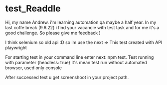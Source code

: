 # test_Readdle
Hi, my name Andrew. i'm learning automation qa maybe a half year. 
In my last coffe break (9.6.22) i find your vacancie with test task and for me it's a good challenge. So please give me feedback )

I think selenium so old api :D so im use the next =>
This test created with API playwright

For starting test in your command line enter next:
npm test.
Test running with parameter {headless: true} it's mean test run without automated browser, used only console

After successed test u get screenshoot in your project path.




